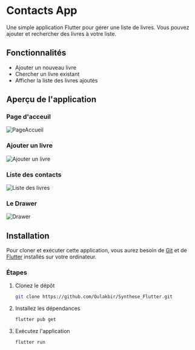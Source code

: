 # Contacts App

Une simple application Flutter pour gérer une liste de livres. Vous pouvez ajouter et rechercher des livres à votre liste.

## Fonctionnalités

- Ajouter un nouveau livre
- Chercher un livre existant
- Afficher la liste des livres ajoutés

## Aperçu de l'application

### Page d'acceuil

![PageAccueil](https://github.com/Oulakbir/Synthese_Flutter/issues/1#issue-2329316588)

### Ajouter un livre

![Ajouter un livre](https://github.com/Oulakbir/Synthese_Flutter/assets/86001779/ed062e0e-ce1c-4248-a4f0-71de6c608234)

### Liste des contacts

![Liste des livres](https://github.com/Oulakbir/Synthese_Flutter/assets/86001779/45ad3a61-c049-455d-a7c8-54fb6c7e25a9)

### Le Drawer

![Drawer](https://github.com/Oulakbir/Synthese_Flutter/assets/86001779/786d8eeb-1b1c-40ee-a6ba-d818a4d3be66)

## Installation

Pour cloner et exécuter cette application, vous aurez besoin de [Git](https://git-scm.com) et de [Flutter](https://flutter.dev) installés sur votre ordinateur. 

### Étapes

1. Clonez le dépôt
   ```sh
   git clone https://github.com/Oulakbir/Synthese_Flutter.git
   ```

2. Installez les dépendances
    ```sh
    flutter pub get
    ```

3. Exécutez l'application
    ```sh
    flutter run
    ```
